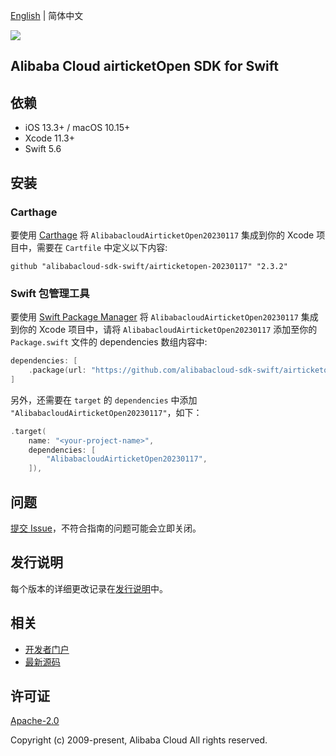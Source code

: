 [English](README.md) | 简体中文

![](https://aliyunsdk-pages.alicdn.com/icons/AlibabaCloud.svg)

## Alibaba Cloud airticketOpen SDK for Swift

## 依赖

- iOS 13.3+ / macOS 10.15+
- Xcode 11.3+
- Swift 5.6

## 安装

### Carthage

要使用 [Carthage](https://github.com/Carthage/Carthage) 将 `AlibabacloudAirticketOpen20230117` 集成到你的 Xcode 项目中，需要在 `Cartfile` 中定义以下内容:

```ogdl
github "alibabacloud-sdk-swift/airticketopen-20230117" "2.3.2"
```

### Swift 包管理工具

要使用 [Swift Package Manager](https://swift.org/package-manager/) 将 `AlibabacloudAirticketOpen20230117` 集成到你的 Xcode 项目中，请将 `AlibabacloudAirticketOpen20230117` 添加至你的 `Package.swift` 文件的 dependencies 数组内容中:

```swift
dependencies: [
    .package(url: "https://github.com/alibabacloud-sdk-swift/airticketopen-20230117.git", from: "2.3.2")
]
```

另外，还需要在 `target` 的 `dependencies` 中添加 `"AlibabacloudAirticketOpen20230117"`，如下：

```swift
.target(
    name: "<your-project-name>",
    dependencies: [
        "AlibabacloudAirticketOpen20230117",
    ]),
```

## 问题

[提交 Issue](https://github.com/alibabacloud-sdk-swift/airticketopen-20230117/issues/new)，不符合指南的问题可能会立即关闭。

## 发行说明

每个版本的详细更改记录在[发行说明](./ChangeLog.txt)中。

## 相关

* [开发者门户](https://next.api.aliyun.com/home)
* [最新源码](https://github.com/alibabacloud-sdk-swift/airticketopen-20230117)

## 许可证

[Apache-2.0](http://www.apache.org/licenses/LICENSE-2.0)

Copyright (c) 2009-present, Alibaba Cloud All rights reserved.
